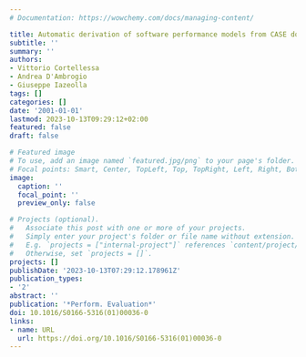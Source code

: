 ```yaml
---
# Documentation: https://wowchemy.com/docs/managing-content/

title: Automatic derivation of software performance models from CASE documents
subtitle: ''
summary: ''
authors:
- Vittorio Cortellessa
- Andrea D'Ambrogio
- Giuseppe Iazeolla
tags: []
categories: []
date: '2001-01-01'
lastmod: 2023-10-13T09:29:12+02:00
featured: false
draft: false

# Featured image
# To use, add an image named `featured.jpg/png` to your page's folder.
# Focal points: Smart, Center, TopLeft, Top, TopRight, Left, Right, BottomLeft, Bottom, BottomRight.
image:
  caption: ''
  focal_point: ''
  preview_only: false

# Projects (optional).
#   Associate this post with one or more of your projects.
#   Simply enter your project's folder or file name without extension.
#   E.g. `projects = ["internal-project"]` references `content/project/deep-learning/index.md`.
#   Otherwise, set `projects = []`.
projects: []
publishDate: '2023-10-13T07:29:12.178961Z'
publication_types:
- '2'
abstract: ''
publication: '*Perform. Evaluation*'
doi: 10.1016/S0166-5316(01)00036-0
links:
- name: URL
  url: https://doi.org/10.1016/S0166-5316(01)00036-0
---
```

